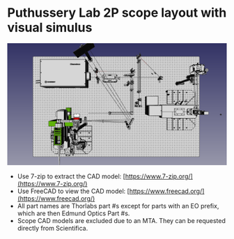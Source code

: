 # Puthussery Lab 2P scope layout with visual simulus
![](Two%20scope%20layout2.png)
- Use 7-zip to extract the CAD model: [https://www.7-zip.org/](https://www.7-zip.org/)
- Use FreeCAD to view the CAD model: [https://www.freecad.org/](https://www.freecad.org/)
- All part names are Thorlabs part #s except for parts with an EO prefix, which are then Edmund Optics Part #s.
- Scope CAD models are excluded due to an MTA.  They can be requested directly from Scientifica.
